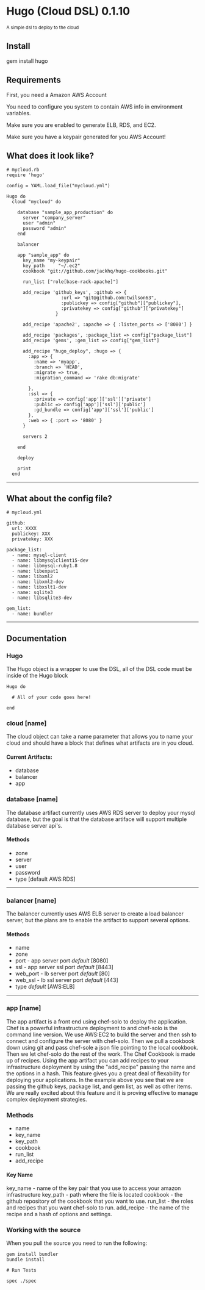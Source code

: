 # Hugo (Cloud DSL) 0.1.10
<small>A simple dsl to deploy to the cloud</small>


## Install

  gem install hugo

## Requirements

First, you need a Amazon AWS Account

You need to configure you system to contain AWS info in environment variables.

Make sure you are enabled to generate ELB, RDS, and EC2.

Make sure you have a keypair generated for you AWS Account!

## What does it look like?

    # mycloud.rb
    require 'hugo'

    config = YAML.load_file("mycloud.yml")
    
    Hugo do
      cloud "mycloud" do
        
        database "sample_app_production" do
          server "company_server"
          user "admin"
          password "admin"
        end

        balancer
        
        app "sample_app" do
          key_name "my-keypair"
          key_path     "~/.ec2"
          cookbook "git://github.com/jackhq/hugo-cookbooks.git"          
          
          run_list ["role[base-rack-apache]"]

          add_recipe 'github_keys', :github => {  
                        :url => "git@github.com:twilson63", 
                        :publickey => config["github"]["publickey"], 
                        :privatekey => config["github"]["privatekey"]
                      }

          add_recipe 'apache2', :apache => { :listen_ports => ['8080'] }

          add_recipe 'packages', :package_list => config["package_list"]
          add_recipe 'gems', :gem_list => config["gem_list"]          
          
          add_recipe "hugo_deploy", :hugo => {
            :app => {
              :name => 'myapp',
              :branch => 'HEAD',
              :migrate => true,
              :migration_command => 'rake db:migrate'
              
            },
            :ssl => {
              :private => config['app']['ssl']['private']
              :public => config['app']['ssl']['public']
              :gd_bundle => config['app']['ssl']['public']
            },
            :web => { :port => '8080' }
          }
          
          servers 2
          
        end
        
        deploy
        
        print
      end

---

## What about the config file?

    # mycloud.yml
    
    github:
      url: XXXX
      publickey: XXX
      privatekey: XXX

    package_list:
      - name: mysql-client
      - name: libmysqlclient15-dev    
      - name: libmysql-ruby1.8
      - name: libexpat1
      - name: libxml2
      - name: libxml2-dev
      - name: libxslt1-dev
      - name: sqlite3
      - name: libsqlite3-dev

    gem_list:
      - name: bundler
    
---

## Documentation

### Hugo

The Hugo object is a wrapper to use the DSL, all of the DSL code must be inside of the Hugo block

    Hugo do
      
      # All of your code goes here!
      
    end
    
### cloud [name]

The cloud object can take a name parameter that allows you to name your cloud and should have a block that defines what artifacts are in you cloud.

#### Current Artifacts:

* database
* balancer
* app

### database [name]

The database artifact currently uses AWS RDS server to deploy your mysql database, but the goal is that the database artiface will support multiple database server api's.

#### Methods

* zone
* server
* user
* password
* type [default AWS:RDS]

---

### balancer [name]

The balancer currently uses AWS ELB server to create a load balancer server, but the plans are to enable the artifact to support several options.

#### Methods

* name
* zone
* port - app server port _default_ [8080]
* ssl - app server ssl port _default_ [8443]
* web_port - lb server port _default_ [80]
* web_ssl - lb ssl server port _default_ [443]
* type _default_ [AWS:ELB]

----

### app [name]

The app artifact is a front end using chef-solo to deploy the application.  Chef is a powerful infrastructure deployment to and chef-solo is the command line version.  We use AWS:EC2 to build the server and then ssh to connect and configure the server with chef-solo.  Then we pull a cookbook down using git and pass chef-sole a json file pointing to the local cookbook.  Then we let chef-solo do the rest of the work.  The Chef Cookbook is made up of recipes.  Using the app artifact you can add recipes to your infrastructure deployment by using the "add_recipe" passing the name and the options in a hash.  This feature gives you a great deal of flexability for deploying your applications.  In the example above you see that we are passing the github keys, package list, and gem list, as well as other items.  We are really excited about this feature and it is proving effective to manage complex deployment strategies.

### Methods

* name
* key_name
* key_path
* cookbook
* run_list
* add_recipe

#### Key Name

key_name - name of the key pair that you use to access your amazon infrastructure
key_path - path where the file is located
cookbook - the github repository of the cookbook that you want to use.
run_list - the roles and recipes that you want chef-solo to run.
add_recipe - the name of the recipe and a hash of options and settings.


### Working with the source

When you pull the source you need to run the following:

    gem install bundler
    bundle install
    
    # Run Tests
    
    spec ./spec
    
    
